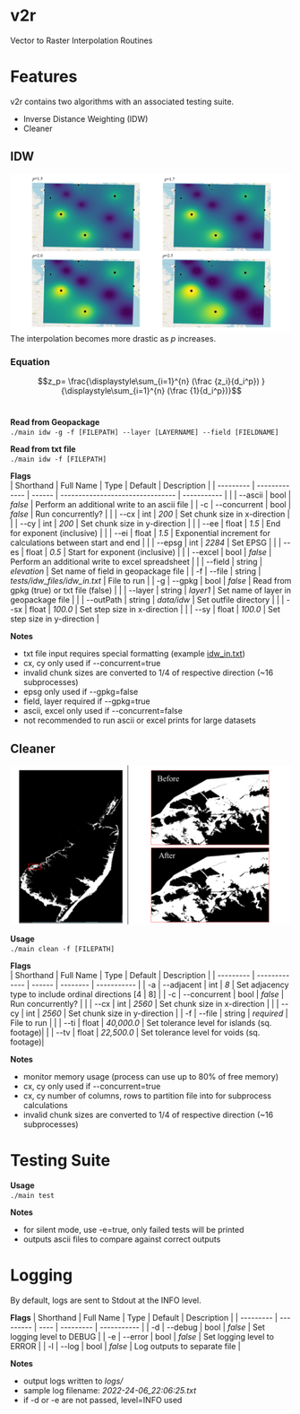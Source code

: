 # v2r
Vector to Raster Interpolation Routines 

# Features
v2r contains two algorithms with an associated testing suite.

- Inverse Distance Weighting (IDW)
- Cleaner 
## IDW
![idw-sample](images/idw_sample.png)
<br>
The interpolation becomes more drastic as _p_ increases.

### **Equation** <br>
$$z_p= \frac{\displaystyle\sum_{i=1}^{n} (\frac {z_i}{d_i^p}) } {\displaystyle\sum_{i=1}^{n} (\frac {1}{d_i^p})}$$
<br>

**Read from Geopackage** <br>
`./main idw -g -f [FILEPATH] --layer [LAYERNAME] --field [FIELDNAME]`

**Read from txt file** <br>
`./main idw -f [FILEPATH]`

**Flags**<br>
| Shorthand | Full Name     | Type   | Default                          | Description |
| --------- | ------------- | ------ | -------------------------------- | ----------- |
|           | --ascii       | bool   | _false_                          | Perform an additional write to an ascii file |
| -c        | --concurrent  | bool   | _false_                          | Run concurrently? |
|           | --cx          | int    | _200_                            | Set chunk size in x-direction  |
|           | --cy          | int    | _200_                            | Set chunk size in y-direction  |
|           | --ee          | float  | _1.5_                            | End for exponent (inclusive) |
|           | --ei          | float  | _1.5_                            | Exponential increment for calculations between start and end  |
|           | --epsg        | int    | _2284_                           | Set EPSG |
|           | --es          | float  | _0.5_                            | Start for exponent (inclusive)  |
|           | --excel       | bool   | _false_                          | Perform an additional write to excel spreadsheet |
|           | --field       | string | _elevation_                      | Set name of field in geopackage file  |
| -f        | --file        | string | _tests/idw_files/idw_in.txt_     | File to run |
| -g        | --gpkg        | bool   | _false_                          | Read from gpkg (true) or txt file (false)  |
|           | --layer       | string | _layer1_                         | Set name of layer in geopackage file  |
|           | --outPath     | string | _data/idw_                       | Set outfile directory  |
|           | --sx          | float  | _100.0_                          | Set step size in x-direction |
|           | --sy          | float  | _100.0_                          | Set step size in y-direction |

**Notes**
- txt file input requires special formatting (example [idw_in.txt](tests/idw_files/idw_in.txt))
- cx, cy only used if --concurrent=true
- invalid chunk sizes are converted to 1/4 of respective direction (~16 subprocesses)
- epsg only used if --gpkg=false
- field, layer required if --gpkg=true 
- ascii, excel only used if --concurrent=false
- not recommended to run ascii or excel prints for large datasets


## Cleaner
![cleaner_before_after](images/cleaner_before_after.png)

**Usage**<br>
`./main clean -f [FILEPATH]`

**Flags**<br>
| Shorthand | Full Name     | Type   | Default      | Description |
| --------- | ------------- | ------ | --------     | ----------- |
| -a        | --adjacent    | int    | _8_          | Set adjacency type to include ordinal directions  [4 \| 8] |
| -c        | --concurrent  | bool   | _false_       | Run concurrently? |
|           | --cx          | int    | _2560_       | Set chunk size in x-direction  |
|           | --cy          | int    | _2560_       | Set chunk size in y-direction  |
| -f        | --file        | string | _required_   | File to run |
|           | --ti          | float  | _40,000.0_   | Set tolerance level for islands (sq. footage)|
|           | --tv          | float  | _22,500.0_    | Set tolerance level for voids (sq. footage)|

**Notes**
- monitor memory usage (process can use up to 80% of free memory)
- cx, cy only used if --concurrent=true
- cx, cy number of columns, rows to partition file into for subprocess calculations
- invalid chunk sizes are converted to 1/4 of respective direction (~16 subprocesses)

# Testing Suite
**Usage** <br>
`./main test`

**Notes** <br>
- for silent mode, use -e=true, only failed tests will be printed
- outputs ascii files to compare against correct outputs

# Logging
By default, logs are sent to Stdout at the INFO level. 

**Flags**
| Shorthand | Full Name | Type | Default   | Description |
| --------- | --------- | ---- | --------- | ----------- |
| -d        | --debug   | bool | _false_   | Set logging level to DEBUG |
| -e        | --error   | bool | _false_   | Set logging level to ERROR |
| -l        | --log     | bool | _false_   | Log outputs to separate file |

**Notes**
- output logs written to _logs/_
- sample log filename: _2022-24-06_22:06:25.txt_
- if -d or -e are not passed, level=INFO used